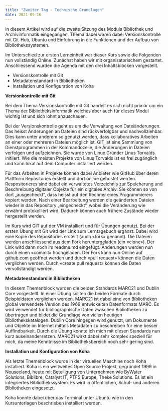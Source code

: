```yaml
---
title: "Zweiter Tag - Technische Grundlagen"
date: 2021-09-16
---
```


In diesem Artikel wird auf die zweite Sitzung des Moduls Bibliothek und Archivinformatik eingegangen. Thema dabei waren dabei Versionskontrolle mit Git-Hub, Ubuntu und Einführung in die Funktionen und der Aufbau von Bibliothekssystemen.

Im Unterschied zur ersten Lerneinheit war dieser Kurs sowie die Folgenden nun vollständig Online. Zunächst haben wir mit organisatorischem gestartet. Anschliessend wurden die Agenda mit den drei Inhaltsblöcken vorgestellt.

-	Versionskontrolle mit Git
-	Metadatenstandard in Bibliotheken
-	Installation und Konfiguration von Koha


**Versionkontrolle mit Git**

Bei dem Thema Versionskontrolle mit Git handelt es sich nicht primär um ein Thema der Bibliotheksinformatik welches aber auch für dieses Modul wichtig ist und sich lohnt anzuschauen. 

Bei der Versionskontrolle geht es um die Verwaltung von Dateiänderungen. Das heisst Änderungen an Dateien sind rückverfolgbar und nachvollziehbar. Dies kann unter anderem so genutzt werden, dass kollaboratives Arbeiten an einer oder mehreren Dateien möglich ist. GIT ist eine Sammlung von Dienstprogrammen in der Kommandozeile, die Änderungen in Dateien verfolgen und aufzeichnen. Sie wurde von Linux Gründer Linus Torvalds initiiert. Wie die meisten Projekte von Linus Torvalds ist es frei zugänglich und kann lokal auf dem Computer installiert werden. 

Für das Arbeiten in Projekte können dabei Anbieter wie GitHub über deren Plattform Repositories erstellt und dort online gehostet werden. Respositorieres sind dabei ein verwaltetes Verzeichnis zur Speicherung und Beschreibung digitaler Objekte für ein digitales Archiv. Sie können so von dort „ausgecheckt“, dass heisst auf den Rechner eines Programmierers kopiert werden. Nach einer Bearbeitung werden die geänderten Dateien wieder in das Repository „eingecheckt“, wobei die Veränderung wie erwähnt protokolliert wird. Dadurch können auch frühere Zustände wieder hergestellt werden. 

Im Kurs wird GIT auf der VM installiert und für Übungen genutzt. Bei der ersten Übung mit Git wird der Link zum Lerntagebuch ergänzt. Dabei wird eine Kopie des Repositories erstellt (auch «fork» genannt). Die Dateien werden anschliessend aus dem Fork heruntergeladen (ein «clone»). Der Link wird dann noch im readme.md eingefügt. Änderungen werden nun durch einen «commit» hochgeladen. Der Fork kann nun Online auf github.com geöffnet werden und durch «pull request» können die Daten verglichen werden. Durch «create pull request» können die Daten vervollständigt werden. 

**Metadatenstandard in Bibliotheken**

In diesem Themenblock wurden die beiden Standards MARC21 und Dublin Core vorgestellt.
In einer Übung sollten die beiden Formate durch Beispieldaten verglichen werden. 
MARC21 ist dabei eine von Bibliotheken global verwendete Version des 1969 entwickelten Datenformats MARC. Es wird verwendet für bibliographische Daten zwischen Bibliotheken zu übertragen und bildet die Grundlage von vielen heutigen Bibliothekskatalogen. 
Dublin Core hingegen wird genutzt, um Dokumente und Objekte im Internet mittels Metadaten zu beschreiben für eine besser Auffindbarkeit. Durch die Übung konnte ich mich mit diesen Standards nun kurz auseinandersetzen. MARC21 wirkt dabei sehr komplex speziell für mich, da meine Kenntnisse im Bibliotheksbereich noch sehr gering sind.


**Installation und Konfiguration von Koha**

Als letzte Themenblock wurde in der virtuellen Maschine noch Koha installiert. Koha is ein weltweites Open Source Projekt, gegründet 1999 in Neuseeland, heute mit Beteiligung von Unternehmen wie ByWater Solutions, Biblibre, Catalyst IT, PTFS Europe, Theke Solutions. Es ist ein integriertes Bibliothekssystem. Es wird in öffentlichen, Schul- und anderen Bibliotheken eingesetzt.

Koha konnte dabei über das Terminal unter Ubuntu wie in den Kursunterlagen beschrieben installiert werden. 




